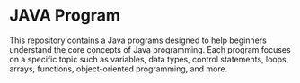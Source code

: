 # JAVA Program
This repository contains a Java programs designed to help beginners understand the core concepts of Java programming. Each program focuses on a specific topic such as variables, data types, control statements, loops, arrays, functions, object-oriented programming, and more. 

